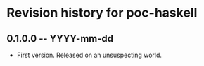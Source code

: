 # Revision history for poc-haskell

## 0.1.0.0 -- YYYY-mm-dd

* First version. Released on an unsuspecting world.
